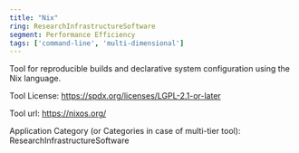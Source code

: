 ```yaml
---
title: "Nix"
ring: ResearchInfrastructureSoftware
segment: Performance Efficiency
tags: ['command-line', 'multi-dimensional']
---
```

Tool for reproducible builds and declarative system configuration using the Nix language.

Tool License: https://spdx.org/licenses/LGPL-2.1-or-later

Tool url: https://nixos.org/

Application Category (or Categories in case of multi-tier tool): ResearchInfrastructureSoftware
